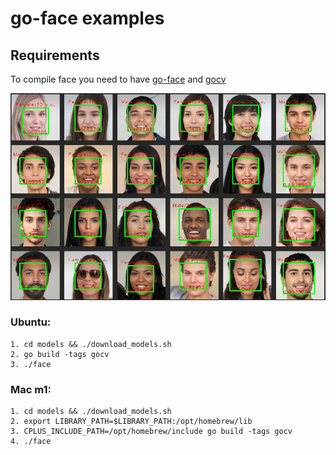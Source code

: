 # go-face examples

## Requirements

To compile face you need to have [go-face](github.com/Danile71/go-face) and [gocv](gocv.io/x/gocv)

![screen](./images/screen.jpg)

### Ubuntu:
```
1. cd models && ./download_models.sh
2. go build -tags gocv
3. ./face
```

### Mac m1:
```
1. cd models && ./download_models.sh
2. export LIBRARY_PATH=$LIBRARY_PATH:/opt/homebrew/lib
3. CPLUS_INCLUDE_PATH=/opt/homebrew/include go build -tags gocv
4. ./face
```

